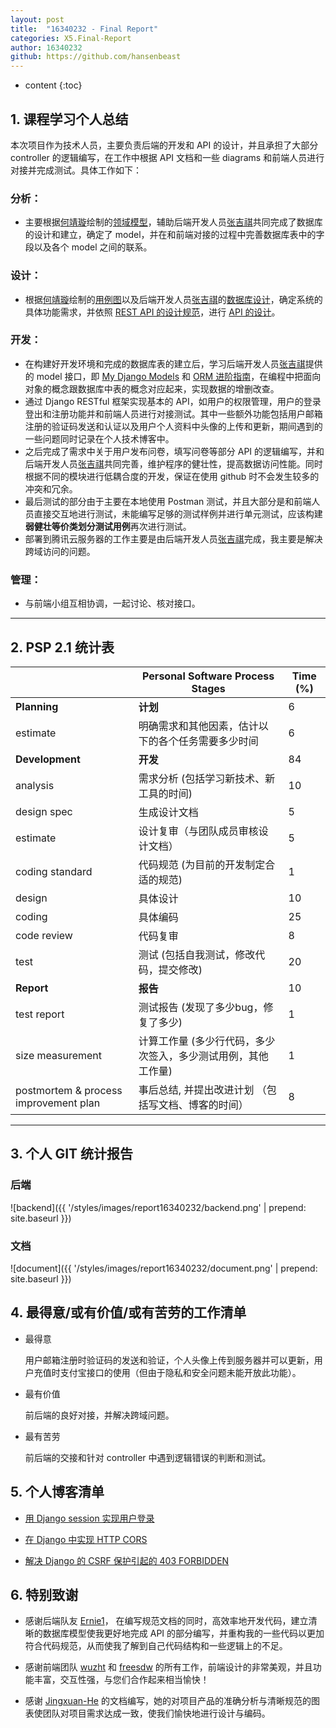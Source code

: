 ```yaml
---
layout: post
title:  "16340232 - Final Report"
categories: X5.Final-Report
author: 16340232
github: https://github.com/hansenbeast
---
```


* content
{:toc}
## 1. 课程学习个人总结

本次项目作为技术人员，主要负责后端的开发和 API 的设计，并且承担了大部分 controller 的逻辑编写，在工作中根据 API 文档和一些 diagrams 和前端人员进行对接并完成测试。具体工作如下：

### **分析：**

- 主要根据[何靖璇](https://github.com/Jingxuan-He)绘制的[领域模型](https://sysu-swsad-team.github.io/6.%E9%9C%80%E6%B1%82%E8%A7%84%E6%A0%BC%E8%AF%B4%E6%98%8E%E4%B9%A6/6.3.%E9%A2%86%E5%9F%9F%E6%A8%A1%E5%9E%8B/)，辅助后端开发人员[张吉祺](https://github.com/Ernie1)共同完成了数据库的设计和建立，确定了 model，并在和前端对接的过程中完善数据库表中的字段以及各个 model 之间的联系。

### 设计：

- 根据[何靖璇](https://github.com/Jingxuan-He)绘制的[用例图](https://sysu-swsad-team.github.io/6.%E9%9C%80%E6%B1%82%E8%A7%84%E6%A0%BC%E8%AF%B4%E6%98%8E%E4%B9%A6/6.1.%E7%94%A8%E4%BE%8B%E5%9B%BE/)以及后端开发人员[张吉祺](https://github.com/Ernie1)的[数据库设计](https://sysu-swsad-team.github.io/7.%E8%AE%BE%E8%AE%A1%E8%AF%B4%E6%98%8E%E4%B9%A6/7.2.%E6%95%B0%E6%8D%AE%E5%BA%93%E8%AE%BE%E8%AE%A1/)，确定系统的具体功能需求，并依照 [REST API 的设计规范](https://sysu-swsad-team.github.io/8.%E7%94%9F%E4%BA%A7%E8%A7%84%E8%8C%83%E4%B8%8E%E6%8C%87%E5%8D%97/8.2.REST-API-%E8%AE%BE%E8%AE%A1%E8%A7%84%E8%8C%83/)，进行 [API 的设计](https://sysu-swsad-team.github.io/7.%E8%AE%BE%E8%AE%A1%E8%AF%B4%E6%98%8E%E4%B9%A6/7.3.%E6%8E%A5%E5%8F%A3API%E8%AE%BE%E8%AE%A1/)。

### 开发：

- 在构建好开发环境和完成的数据库表的建立后，学习后端开发人员[张吉祺](https://github.com/Ernie1)提供的 model 接口，即 [My Django Models](https://sysu-swsad-team.github.io/x2.%E6%8A%80%E6%9C%AF%E4%B8%8E%E5%B7%A5%E4%BD%9C%E6%8A%A5%E5%91%8A/X2.03.16340286-My_Django_Models/) 和 [ORM 进阶指南](https://sysu-swsad-team.github.io/x2.%E6%8A%80%E6%9C%AF%E4%B8%8E%E5%B7%A5%E4%BD%9C%E6%8A%A5%E5%91%8A/X2.18.16340286-ORM%E8%BF%9B%E9%98%B6%E6%8C%87%E5%8D%97/)，在编程中把面向对象的概念跟数据库中表的概念对应起来，实现数据的增删改查。
- 通过 Django RESTful 框架实现基本的 API，如用户的权限管理，用户的登录登出和注册功能并和前端人员进行对接测试。其中一些额外功能包括用户邮箱注册的验证码发送和认证以及用户个人资料中头像的上传和更新，期间遇到的一些问题同时记录在个人技术博客中。
- 之后完成了需求中关于用户发布问卷，填写问卷等部分 API 的逻辑编写，并和后端开发人员[张吉祺](https://github.com/Ernie1)共同完善，维护程序的健壮性，提高数据访问性能。同时根据不同的模块进行低耦合度的开发，保证在使用 github 时不会发生较多的冲突和冗余。
- 最后测试的部分由于主要在本地使用 Postman 测试，并且大部分是和前端人员直接交互地进行测试，未能编写足够的测试样例并进行单元测试，应该构建**弱健壮等价类划分测试用例**再次进行测试。
- 部署到腾讯云服务器的工作主要是由后端开发人员[张吉祺](https://github.com/Ernie1)完成，我主要是解决跨域访问的问题。

### 管理：

- 与前端小组互相协调，一起讨论、核对接口。

------



## 2. PSP 2.1 统计表


|                                       | Personal Software Process Stages                             | Time (%) |
| ------------------------------------- | ------------------------------------------------------------ | -------- |
| **Planning**                          | **计划**                                                     | 6        |
| estimate                              | 明确需求和其他因素，估计以下的各个任务需要多少时间           | 6        |
| **Development**                       | **开发**                                                     | 84       |
| analysis                              | 需求分析 (包括学习新技术、新工具的时间)                      | 10       |
| design spec                           | 生成设计文档                                                 | 5        |
| estimate                              | 设计复审（与团队成员审核设计文档）                           | 5        |
| coding standard                       | 代码规范 (为目前的开发制定合适的规范)                        | 1        |
| design                                | 具体设计                                                     | 10       |
| coding                                | 具体编码                                                     | 25       |
| code review                           | 代码复审                                                     | 8        |
| test                                  | 测试 (包括自我测试，修改代码，提交修改)                      | 20       |
| **Report**                            | **报告**                                                     | 10       |
| test report                           | 测试报告 (发现了多少bug，修复了多少)                         | 1        |
| size measurement                      | 计算工作量 (多少行代码，多少次签入，多少测试用例，其他工作量) | 1        |
| postmortem & process improvement plan | 事后总结, 并提出改进计划 （包括写文档、博客的时间）          | 8        |

------



## 3. 个人 GIT 统计报告

### 后端

![backend]({{ '/styles/images/report16340232/backend.png' | prepend: site.baseurl }})

### 文档

![document]({{ '/styles/images/report16340232/document.png' | prepend: site.baseurl }})



## 4. 最得意/或有价值/或有苦劳的工作清单

- 最得意

  用户邮箱注册时验证码的发送和验证，个人头像上传到服务器并可以更新，用户充值时支付宝接口的使用（但由于隐私和安全问题未能开放此功能）。

- 最有价值

  前后端的良好对接，并解决跨域问题。

- 最有苦劳

  前后端的交接和针对 controller 中遇到逻辑错误的判断和测试。



## 5. 个人博客清单

- [用 Django session 实现用户登录](https://sysu-swsad-team.github.io/x2.%E6%8A%80%E6%9C%AF%E4%B8%8E%E5%B7%A5%E4%BD%9C%E6%8A%A5%E5%91%8A/X2.08.16340232-Django_session%E4%BB%8B%E7%BB%8D/)

  

- [在 Django 中实现 HTTP CORS](https://sysu-swsad-team.github.io/x2.%E6%8A%80%E6%9C%AF%E4%B8%8E%E5%B7%A5%E4%BD%9C%E6%8A%A5%E5%91%8A/X2.16.16340232-%E5%9C%A8-Django-%E4%B8%AD%E5%AE%9E%E7%8E%B0-HTTP-CORS/)

  

- [解决 Django 的 CSRF 保护引起的 403 FORBIDDEN](https://sysu-swsad-team.github.io/x2.%E6%8A%80%E6%9C%AF%E4%B8%8E%E5%B7%A5%E4%BD%9C%E6%8A%A5%E5%91%8A/X2.17.16340232-Django-%E7%9A%84-CSRF-%E4%BF%9D%E6%8A%A4%E5%BC%95%E8%B5%B7%E7%9A%84-403-FORBIDDEN/)



## 6. 特别致谢

- 感谢后端队友 [Ernie1](https://github.com/Ernie1)， 在编写规范文档的同时，高效率地开发代码，建立清晰的数据库模型使我更好地完成 API 的部分编写，并重构我的一些代码以更加符合代码规范，从而使我了解到自己代码结构和一些逻辑上的不足。

  

- 感谢前端团队 [wuzht](https://github.com/wuzht) 和 [freesdw](https://github.com/freesdw) 的所有工作，前端设计的非常美观，并且功能丰富，交互性强，与您们合作起来相当愉快！

  

- 感谢 [Jingxuan-He](https://github.com/Jingxuan-He) 的文档编写，她的对项目产品的准确分析与清晰规范的图表使团队对项目需求达成一致，使我们愉快地进行设计与编码。